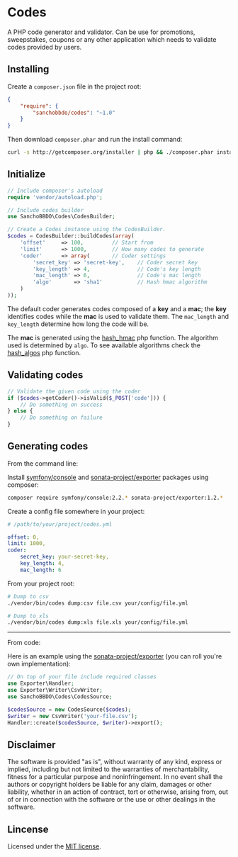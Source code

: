 Codes
=====

A PHP code generator and validator. Can be use for promotions, sweepstakes,
coupons or any other application which needs to validate codes provided by
users.

Installing
----------

Create a ```composer.json``` file in the project root:

```json
{
    "require": {
        "sanchobbdo/codes": "~1.0"
    }
}
```

Then download ```composer.phar``` and run the install command:

```bash
curl -s http://getcomposer.org/installer | php && ./composer.phar install
```

Initialize
----------

```php
// Include composer's autoload
require 'vendor/autoload.php';

// Include codes builder
use SanchoBBDO\Codes\CodesBuilder;

// Create a Codes instance using the CodesBuilder.
$codes = CodesBuilder::buildCodes(array(
    'offset'     => 100,         // Start from
    'limit'      => 1000,        // How many codes to generate
    'coder'      => array(       // Coder settings
        'secret_key' => 'secret-key',    // Coder secret key
        'key_length' => 4,               // Code's key length
        'mac_length' => 6,               // Code's mac length
        'algo'       => 'sha1'           // Hash hmac algorithm
    )
));
```

The default coder generates codes composed of a **key** and a **mac**; the
**key** identifies codes while the **mac** is used to validate them. The
```mac_length``` and ```key_length``` determine how long the code will be.

The **mac** is generated using the [hash_hmac][hash_hmac] php function. The
algorithm used is determined by ```algo```. To see available algorithms check
the [hash_algos][hash_algos] php function.

Validating codes
----------------

```php
// Validate the given code using the coder
if ($codes->getCoder()->isValid($_POST['code'])) {
    // Do something on success
} else {
    // Do something on failure
}
```

Generating codes
----------------

From the command line:

Install [symfony/console][symfony_console] and
[sonata-project/exporter][sp_exporter] packages using composer:

```bash
composer require symfony/console:2.2.* sonata-project/exporter:1.2.*
```

Create a config file somewhere in your project:

```yaml
# /path/to/your/project/codes.yml

offset: 0,
limit: 1000,
coder:
    secret_key: your-secret-key,
    key_length: 4,
    mac_length: 6
```

From your project root:

```bash
# Dump to csv
./vendor/bin/codes dump:csv file.csv your/config/file.yml

# Dump to xls
./vendor/bin/codes dump:xls file.xls your/config/file.yml
```

---

From code:

Here is an example using the [sonata-project/exporter][sp_exporter] (you can
roll you're own implementation):

```php
// On top of your file include required classes
use Exporter\Handler;
use Exporter\Writer\CsvWriter;
use SanchoBBDO\Codes\CodesSource;
```

```php
$codesSource = new CodesSource($codes);
$writer = new CsvWriter('your-file.csv');
Handler::create($codesSource, $writer)->export();
```

Disclaimer
----------

The software is provided "as is", without warranty of any kind, express or
implied, including but not limited to the warranties of merchantability,
fitness for a particular purpose and noninfringement. In no event shall the
authors or copyright holders be liable for any claim, damages or other
liability, whether in an action of contract, tort or otherwise, arising from,
out of or in connection with the software or the use or other dealings in the
software.

Lincense
--------

Licensed under the [MIT license](http://opensource.org/licenses/MIT).

[hash_hmac]: http://php.net/manual/en/function.hash-hmac.php
[hash_algos]: http://www.php.net/manual/en/function.hash-algos.php
[symfony_console]: http://symfony.com/doc/current/components/console/index.html
[sp_exporter]: https://github.com/sonata-project/exporter
